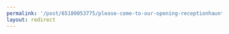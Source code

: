 ```yaml
---
permalink: '/post/65180053775/please-come-to-our-opening-receptionhaunted-house'
layout: redirect
---
```

